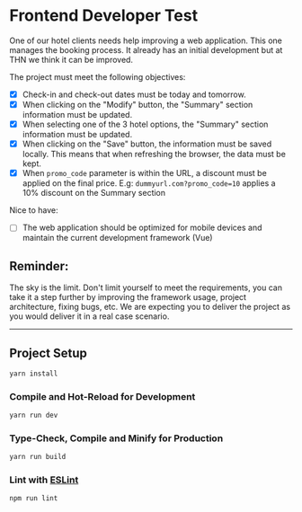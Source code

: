 # Frontend Developer Test

One of our hotel clients needs help improving a web application. This one manages the booking process. It already has an initial development but at THN we think it can be improved.

The project must meet the following objectives:

- [x] Check-in and check-out dates must be today and tomorrow.
- [x] When clicking on the "Modify" button, the "Summary" section information must be updated.
- [x] When selecting one of the 3 hotel options, the "Summary" section information must be updated.
- [x] When clicking on the "Save" button, the information must be saved locally. This means that when refreshing the browser, the data must be kept.
- [x] When `promo_code` parameter is within the URL, a discount must be applied on the final price. E.g: `dummyurl.com?promo_code=10` applies a 10% discount on the Summary section

Nice to have:

- [ ] The web application should be optimized for mobile devices and maintain the current development framework (Vue)

## Reminder:

The sky is the limit. Don't limit yourself to meet the requirements, you can take it a step further by improving the framework usage, project architecture, fixing bugs, etc. We are expecting you to deliver the project as you would deliver it in a real case scenario.

---

## Project Setup

```sh
yarn install
```

### Compile and Hot-Reload for Development

```sh
yarn run dev
```

### Type-Check, Compile and Minify for Production

```sh
yarn run build
```

### Lint with [ESLint](https://eslint.org/)

```sh
npm run lint
```
